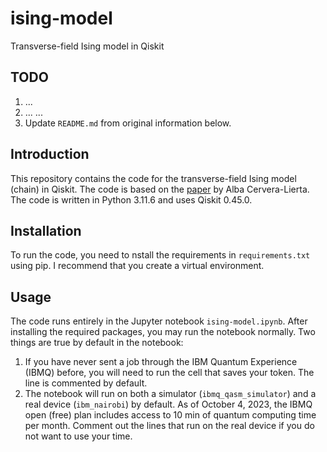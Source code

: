 # ising-model
Transverse-field Ising model in Qiskit

## TODO
1. ...
2. ...
...
100. Update `README.md` from original information below.

## Introduction
This repository contains the code for the transverse-field Ising model (chain) in Qiskit. The code is based on the [paper](https://doi.org/10.22331/q-2018-12-21-114) by Alba Cervera-Lierta. The code is written in Python 3.11.6 and uses Qiskit 0.45.0.

## Installation
To run the code, you need to nstall the requirements in `requirements.txt` using pip. I recommend that you create a virtual environment.

## Usage
The code runs entirely in the Jupyter notebook `ising-model.ipynb`. After installing the required packages, you may run the notebook normally. Two things are true by default in the notebook:
1. If you have never sent a job through the IBM Quantum Experience (IBMQ) before, you will need to run the cell that saves your token. The line is commented by default.
2. The notebook will run on both a simulator (`ibmq_qasm_simulator`) and a real device (`ibm_nairobi`) by default. As of October 4, 2023, the IBMQ open (free) plan includes access to 10 min of quantum computing time per month. Comment out the lines that run on the real device if you do not want to use your time.
